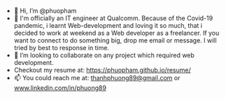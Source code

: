 - 👋 Hi, I’m @phuopham
- 🌱 I'm officially an IT engineer at Qualcomm. Because of the Covid-19 pandemic, i learnt Web-development and loving it so much, that i decided to work at weekend as a Web developer as a freelancer. If you want to connect to do something big, drop me email or message. I will tried by best to response in time.
- 💞️ I’m looking to collaborate on any project which required web development.
- Checkout my resume at: https://phuopham.github.io/resume/
- 📫 You could reach me at: thanhphuong89@gmail.com or www.linkedin.com/in/phuong89
